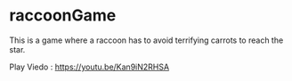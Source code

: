# raccoonGame

This is a game where a raccoon has to avoid terrifying carrots to reach the star. 

Play Viedo : https://youtu.be/Kan9iN2RHSA
